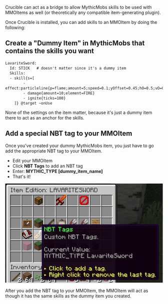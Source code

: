 Crucible can act as a bridge to allow MythicMobs skills to be used with MMOItems as well (or theoretically any compatible item-generating plugin).

Once Crucible is installed, you can add skills to an MMOItem by doing the following:

## Create a "Dummy Item" in MythicMobs that contains the skills you want
```
LavariteSword:
  Id: STICK   # doesn't matter since it's a dummy item
  Skills:
  - skill{s=[
        - effect:particleline{p=flame;amount=5;speed=0.1;yOffset=0.45;hO=0.5;vO=0.5}
        - damage{amount=10;element=FIRE}
        - ignite{ticks=100}
    ]} @target ~onUse
```
None of the settings on the item matter, because it's just a dummy item there to act as an anchor for the skills.

## Add a special NBT tag to your MMOItem
Once you've created your dummy MythicMobs item, you just have to go add the appropriate NBT tag to your MMOItem.
- Edit your MMOItem
- Click **NBT Tags** to add an NBT tag
- Enter: **MYTHIC_TYPE [dummy_item_name]**
- That's it!

![exampleimage1](uploads/ffc3d80f080dacb9a47a04974c03a04f/exampleimage1.png)

After you add the NBT tag to your MMOItem, the MMOItem will act as though it has the same skills as the dummy item you created.